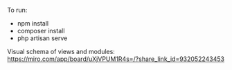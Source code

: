To run:

- npm install
- composer install
- php artisan serve

Visual schema of views and modules:
https://miro.com/app/board/uXjVPUM1R4s=/?share_link_id=932052243453
